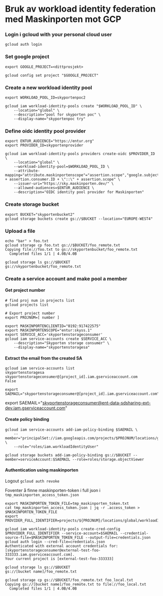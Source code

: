 # Bruk av workload identity federation med Maskinporten mot GCP



### Login i gcloud with your personal cloud user

```
gcloud auth login
```

### Set google project

```
export GOOGLE_PROJECT=<dittprosjekt>
```

```
gcloud config set project "$GOOGLE_PROJECT"
```


### Create a new workload identity pool

```
export WORKLOAD_POOL_ID=skyportenpoc2

gcloud iam workload-identity-pools create "$WORKLOAD_POOL_ID" \
    --location="global" \
    --description="pool for skyporten poc" \
    --display-name="skyportenpoc try"
```

### Define oidc identity pool provider

```
export ENTUR_AUDIENCE="https://entur.org"
export PROVIDER_ID=skyportenprovider

gcloud iam workload-identity-pools providers create-oidc $PROVIDER_ID \
    --location="global" \
    --workload-identity-pool=$WORKLOAD_POOL_ID \
    --attribute-mapping="attribute.maskinportenscope"="assertion.scope","google.subject"="assertion.consumer.ID","attribute.clientaccess"="\"client::\" + assertion.consumer.ID + \"::\" + assertion.scope" \
    --issuer-uri="https://sky.maskinporten.dev/" \
    --allowed-audiences=$ENTUR_AUDIENCE \
    --description="OIDC identity pool provider for Maskinporten"

```

### Create storage bucket

```
export BUCKET="skyportenbucket2"
gcloud storage buckets create gs://$BUCKET --location="EUROPE-WEST4"
```

### Upload a file

```
echo "bar" > foo.txt
gcloud storage cp foo.txt gs://$BUCKET/foo_remote.txt
Copying file://foo.txt to gs://skyportenbucket/foo_remote.txt
  Completed files 1/1 | 4.0B/4.0B

gcloud storage ls gs://$BUCKET
gs://skyportenbucket/foo_remote.txt
```

### Create a service account and make pool a member

#### Get project number

```
# find proj num in projects list
gcloud projects list

# Export project number
export PROJNUM=[ number ]
```

```
export MASKINPORTENCLIENTID="0192:917422575"
export MASKINPORTENSCOPE="entur:skyss.1"
export SERVICE_ACC='skyportenstorageconsumer'
gcloud iam service-accounts create $SERVICE_ACC \
    --description="Skyporten storage consumer" \
    --display-name="skyportenstoragesa"
```

#### Extract the email from the created SA

```
gcloud iam service-accounts list
skyportenstoragesa                         skyportenstorageconsumer@[project_id].iam.gserviceaccount.com        False

export SAEMAIL="skyportenstorageconsumer@[project_id].iam.gserviceaccount.com"
```

export SAEMAIL="skyportenstorageconsumer@ent-data-sdsharing-ext-dev.iam.gserviceaccount.com"


#### Create policy binding

```
gcloud iam service-accounts add-iam-policy-binding $SAEMAIL \
    --member="principalSet://iam.googleapis.com/projects/$PROJNUM/locations/global/workloadIdentityPools/$WORKLOAD_POOL_ID/attribute.clientaccess/client::$MASKINPORTENCLIENTID::$MASKINPORTENSCOPE" \
    --role="roles/iam.workloadIdentityUser"
```

```
gcloud storage buckets add-iam-policy-binding gs://$BUCKET --member=serviceAccount:$SAEMAIL --role=roles/storage.objectViewer

```

#### Authentication using maskinporten

Logout
`gcloud auth revoke`

Foventer å finne maskinporten-token i full json i `tmp_maskinporten_access_token.json`

```
export MASKINPORTEN_TOKEN_FILE=tmp_maskinporten_token.txt 
cat tmp_maskinporten_access_token.json | jq -r .access_token > $MASKINPORTEN_TOKEN_FILE
export PROVIDER_FULL_IDENTIFIER=projects/${PROJNUM}/locations/global/workloadIdentityPools/$WORKLOAD_POOL_ID/providers/${PROVIDER_ID}

gcloud iam workload-identity-pools create-cred-config $PROVIDER_FULL_IDENTIFIER --service-account=$SAEMAIL --credential-source-file=$MASKINPORTEN_TOKEN_FILE --output-file=credentials.json
gcloud auth login --cred-file=credentials.json
Authenticated with external account credentials for: [skyportenstorageconsumer@external-test-foo-333333.iam.gserviceaccount.com].
Your current project is [external-test-foo-333333]

gcloud storage ls gs://$BUCKET 
gs://[bucket name]/foo_remote.txt

gcloud storage cp gs://$BUCKET/foo_remote.txt foo_local.txt 
Copying gs://[bucket name]/foo_remote.txt to file://foo_local.txt
  Completed files 1/1 | 4.0B/4.0B    

```